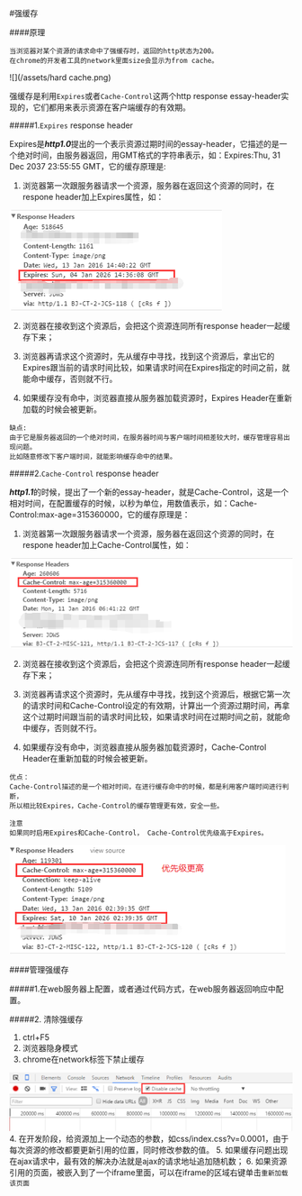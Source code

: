 #强缓存


####原理

```
当浏览器对某个资源的请求命中了强缓存时，返回的http状态为200。
在chrome的开发者工具的network里面size会显示为from cache。
```
![](/assets/hard cache.png)

强缓存是利用```Expires```或者```Cache-Control```这两个http response essay-header实现的，它们都用来表示资源在客户端缓存的有效期。

#####1.```Expires``` response header

Expires是***http1.0***提出的一个表示资源过期时间的essay-header，它描述的是一个绝对时间，由服务器返回，用GMT格式的字符串表示，如：Expires:Thu, 31 Dec 2037 23:55:55 GMT，它的缓存原理是:

1. 浏览器第一次跟服务器请求一个资源，服务器在返回这个资源的同时，在respone header加上Expires属性，如：

![](/assets/expires-response1.png)

2. 浏览器在接收到这个资源后，会把这个资源连同所有response header一起缓存下来；

3. 浏览器再请求这个资源时，先从缓存中寻找，找到这个资源后，拿出它的Expires跟当前的请求时间比较，如果请求时间在Expires指定的时间之前，就能命中缓存，否则就不行。

4. 如果缓存没有命中，浏览器直接从服务器加载资源时，Expires Header在重新加载的时候会被更新。

```
缺点:
由于它是服务器返回的一个绝对时间，在服务器时间与客户端时间相差较大时，缓存管理容易出现问题。
比如随意修改下客户端时间，就能影响缓存命中的结果。
```
#####2.```Cache-Control``` response header

***http1.1***的时候，提出了一个新的essay-header，就是Cache-Control，这是一个相对时间，在配置缓存的时候，以秒为单位，用数值表示，如：Cache-Control:max-age=315360000，它的缓存原理是：

1. 浏览器第一次跟服务器请求一个资源，服务器在返回这个资源的同时，在respone header加上Cache-Control属性，如：

![](/assets/expires-response2.png)

2. 浏览器在接收到这个资源后，会把这个资源连同所有response header一起缓存下来；

3. 浏览器再请求这个资源时，先从缓存中寻找，找到这个资源后，根据它第一次的请求时间和Cache-Control设定的有效期，计算出一个资源过期时间，再拿这个过期时间跟当前的请求时间比较，如果请求时间在过期时间之前，就能命中缓存，否则就不行。

4. 如果缓存没有命中，浏览器直接从服务器加载资源时，Cache-Control Header在重新加载的时候会被更新。

```
优点：
Cache-Control描述的是一个相对时间，在进行缓存命中的时候，都是利用客户端时间进行判断，
所以相比较Expires，Cache-Control的缓存管理更有效，安全一些。
```

```
注意
如果同时启用Expires和Cache-Control， Cache-Control优先级高于Expires。
```
![](/assets/expires-response3.png)

####管理强缓存

#####1.在web服务器上配置，或者通过代码方式，在web服务器返回响应中配置。

#####2. 清除强缓存

1. ctrl+F5
2. 浏览器隐身模式
3. chrome在network标签下禁止缓存

![](/assets/chrome-disable-cache.png)
4. 在开发阶段，给资源加上一个动态的参数，如css/index.css?v=0.0001，由于每次资源的修改都要更新引用的位置，同时修改参数的值。
5. 如果缓存问题出现在ajax请求中，最有效的解决办法就是ajax的请求地址追加随机数；
6. 如果资源引用的页面，被嵌入到了一个iframe里面，可以在iframe的区域右键单击```重新加载该页面```
